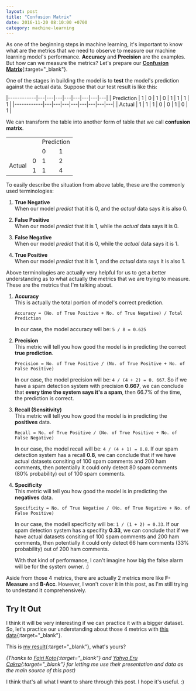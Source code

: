 ```yaml
---
layout: post
title: "Confusion Matrix"
date: 2016-11-20 08:10:00 +0700
category: machine-learning
---
```

As one of the beginning steps in machine learning, it's important to know what are the metrics that we need to observe to measure our machine learning model's performance.
**Accuracy** and **Precision** are the examples. But how can we measure the metrics? 
Let's prepare our [**Confusion Matrix**](https://en.wikipedia.org/wiki/Confusion_matrix){:target="_blank"}.

One of the stages in building the model is to **test** the model's prediction against the actual data. Suppose that our test result is like this:

|------------|---|---|---|---|---|---|---|---|
| Prediction | 1 | 0 | 1 | 0 | 1 | 1 | 1 | 1 |
|------------|---|---|---|---|---|---|---|---|
| Actual     | 1 | 1 | 1 | 0 | 0 | 1 | 0 | 1 |

We can transform the table into another form of table that we call **confusion matrix**.

<table>
  <tr>
    <td colspan="2" rowspan="2"></td>
    <td colspan="2">Prediction</td>
  </tr>
  <tr>
    <td>0</td>
    <td>1</td>
  </tr>
  <tr>
    <td rowspan="2">Actual</td>
    <td>0</td>
    <td>1</td>
    <td>2</td>
  </tr>
  <tr>
    <td>1</td>
    <td>1</td>
    <td>4</td>
  </tr>
</table>

To easily describe the situation from above table, these are the commonly used terminologies:

1. **True Negative**  
  When our model *predict* that it is 0, and the *actual* data says it is also 0.

2. **False Positive**  
  When our model *predict* that it is 1, while the *actual* data says it is 0.

3. **False Negative**  
  When our model *predict* that it is 0, while the *actual* data says it is 1.

4. **True Positive**  
  When our model *predict* that it is 1, and the *actual* data says it is also 1.

Above terminologies are actually very helpful for us to get a better understanding as to what actually the metrics that we are trying to measure.
These are the metrics that I'm talking about.

1. **Accuracy**  
  This is actually the total portion of model's correct prediction.

    ```
    Accuracy = (No. of True Positive + No. of True Negative) / Total Prediction
    ```

    In our case, the model accuracy will be: `5 / 8 = 0.625`

2. **Precision**  
  This metric will tell you how good the model is in predicting the correct **true prediction**.

    ```
    Precision = No. of True Positive / (No. of True Positive + No. of False Positive)
    ```

    In our case, the model precision will be: `4 / (4 + 2) = 0. 667`.
    So if we have a spam detection system with precision **0.667**,
    we can conclude that **every time the system says it's a spam**, then 66.7% of the time, the prediction is correct.

3. **Recall (Sensitivity)**  
  This metric will tell you how good the model is in predicting the **positives** data.

    ```
    Recall = No. of True Positive / (No. of True Positive + No. of False Negative)
    ```

    In our case, the model recall will be: `4 / (4 + 1) = 0.8`.
    If our spam detection system has a recall **0.8**,
    we can conclude that if we have actual datasets consiting of 100 spam comments and 200 ham comments,
    then potentially it could only detect 80 spam comments (80% probability) out of 100 spam comments.

4. **Specificity**  
  This metric will tell you how good the model is in predicting the **negatives** data.

    ```
    Specificity = No. of True Negative / (No. of True Negative + No. of False Positive)
    ```

    In our case, the modell specificity will be: `1 / (1 + 2) = 0.33`.
    If our spam detection system has a specifity **0.33**,
    we can conclude that if we have actual datasets consiting of 100 spam comments and 200 ham comments,
    then potentially it could only detect 66 ham comments (33% probability) out of 200 ham comments.

    With that kind of performance, I can't imagine how big the false alarm will be for the system owner. :)

Aside from those 4 metrics, there are actually 2 metrics more like **F-Measure** and **B-Acc**. However, I won't cover it in this post,
as I'm still trying to undestand it comprehensively.

## Try It Out

I think it will be very interesting if we can practice it with a bigger dataset.
So, let's practice our understanding about those 4 metrics with [this data](http://hafizbadrie.com/archives/2016/11/test-result.csv){:target="_blank"}.

This is [my result](http://hafizbadrie.com/archives/2016/11/confusion-matrix.csv){:target="_blank"}, what's yours?

*(Thanks to [Fajri Koto](https://www.linkedin.com/in/fajri-koto-02705860){:target="_blank"} and [Yahya Eru Cakra](https://www.linkedin.com/in/erocakra){:target="_blank"} for letting me use their presentation and data as the main source of this post)*

I think that's all what I want to share through this post. I hope it's useful. :)

